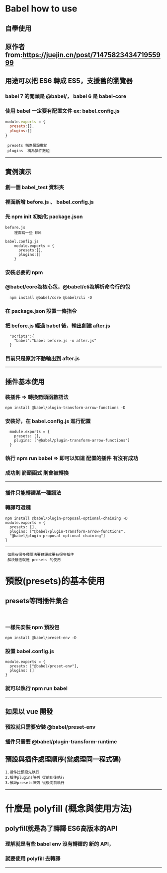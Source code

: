 # Babel how to use
## 自學使用
## 原作者 from:https://juejin.cn/post/7147582343471955999
## 用途可以把 ES6 轉成 ES5，支援舊的瀏覽器
### babel 7 的開頭是 @babel/， babel 6 是 babel-core
### 使用 babel 一定要有配置文件 ex: babel.config.js
```js
module.exports = {
  presets:[],
  plugins:[]
}
```
     presets 稱為預設數組
     plugins  稱為插件數組
---
## 實例演示
### 創一個 babel_test 資料夾
### 裡面新增 before.js 、 babel.config.js
### 先 npm init 初始化 package.json
    before.js
        裡面寫一些 ES6

    babel.config.js
        module.exports = {
          presets:[],
          plugins:[]
        }
### 安裝必要的 npm
### @babel/core為核心包，@babel/cli為解析命令行的包
      npm install @babel/core @babel/cli -D
### 在 package.json 設置一條指令
### 把 before.js 經過 babel 後，輸出創建 after.js
      "scripts":{
        "babel":"babel before.js -o after.js"
      }
### 目前只是原封不動輸出到 after.js
---
## 插件基本使用
### 裝插件 => 轉換箭頭函數語法
    npm install @babel/plugin-transform-arrow-functions -D
### 安裝好，在 babel.config.js 進行配置
      module.exports = {
        presets: [],
        plugins: ["@babel/plugin-transform-arrow-functions"]
      }
### 執行 npm run babel => 即可以知道 配置的插件 有沒有成功
### 成功則 箭頭函式 則會被轉換
---
### 插件只能轉譯某一種語法
### 轉譯可選鏈
    npm install @babel/plugin-proposal-optional-chaining -D
    module.exports = {
      presets: [],
      plugins: ["@babel/plugin-transform-arrow-functions",
      "@babel/plugin-proposal-optional-chaining"]
    }
---
     如果有很多種語法要轉譯就要有很多插件
     解決辦法就是 presets 的使用
# 預設(presets)的基本使用
## presets等同插件集合

<br>

### 一樣先安裝 npm 預設包
    npm install @babel/preset-env -D
### 設置 babel.config.js
    module.exports = {
      presets: ["@babel/preset-env"],
      plugins: []
    }
### 就可以執行 npm run babel
---
## 如果以 vue 開發
### 預設就只需要安裝 @babel/preset-env
### 插件只需要 @babel/plugin-transform-runtime
## 預設與插件處理順序(當處理同一程式碼)
    1.插件比預設先執行
    2.插件plugins陣列 從前到後執行
    3.預設presets陣列 從後向前執行
---
# 什麼是 polyfill (概念與使用方法)
## polyfill就是為了轉譯 ES6高版本的API
### 理解就是有些 babel env 沒有轉譯的 新的 API，
### 就要使用 polyfill 去轉譯
---
